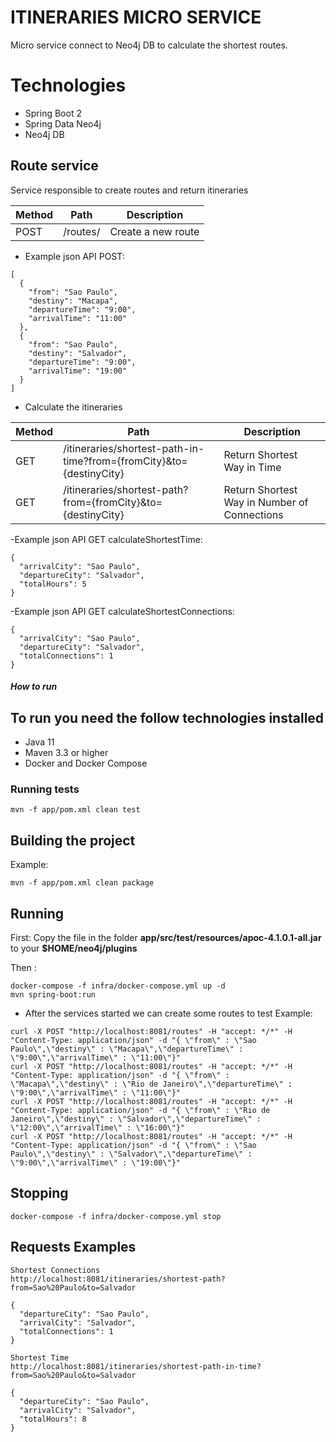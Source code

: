 # ITINERARIES MICRO SERVICE

Micro service connect to Neo4j DB to calculate the shortest routes.

# Technologies

* Spring Boot 2
* Spring Data Neo4j
* Neo4j DB

## Route service
Service responsible to create routes and return itineraries

Method	| Path	| Description	
------------- | ------------------------- | ------------- |
POST | /routes/	| Create a new route

- Example json API POST:
```
[
  {
    "from": "Sao Paulo",
    "destiny": "Macapa",
    "departureTime": "9:00",
    "arrivalTime": "11:00"
  },
  {
    "from": "Sao Paulo",
    "destiny": "Salvador",
    "departureTime": "9:00",
    "arrivalTime": "19:00"
  }
]
```

- Calculate the itineraries

Method	| Path	| Description	
------------- | ------------------------- | ------------- |
GET	| /itineraries/shortest-path-in-time?from={fromCity}&to={destinyCity}	| Return Shortest Way in Time
GET	| /itineraries/shortest-path?from={fromCity}&to={destinyCity}	| Return Shortest Way in Number of Connections

-Example json API GET calculateShortestTime:
```
{
  "arrivalCity": "Sao Paulo",
  "departureCity": "Salvador",
  "totalHours": 5
}
```

-Example json API GET calculateShortestConnections:
```
{
  "arrivalCity": "Sao Paulo",
  "departureCity": "Salvador",
  "totalConnections": 1
}
```

##### How to run

## To run you need the follow technologies installed
- Java 11
- Maven 3.3 or higher
- Docker and Docker Compose

### Running tests

```
mvn -f app/pom.xml clean test

```

## Building the project
Example:
```
mvn -f app/pom.xml clean package

```

## Running

First: Copy the file in the folder **app/src/test/resources/apoc-4.1.0.1-all.jar** to your **$HOME/neo4j/plugins**

Then :
```
docker-compose -f infra/docker-compose.yml up -d
mvn spring-boot:run
```
- After the services started we can create some routes to test
Example:
```
curl -X POST "http://localhost:8081/routes" -H "accept: */*" -H "Content-Type: application/json" -d "{ \"from\" : \"Sao Paulo\",\"destiny\" : \"Macapa\",\"departureTime\" : \"9:00\",\"arrivalTime\" : \"11:00\"}"
curl -X POST "http://localhost:8081/routes" -H "accept: */*" -H "Content-Type: application/json" -d "{ \"from\" : \"Macapa\",\"destiny\" : \"Rio de Janeiro\",\"departureTime\" : \"9:00\",\"arrivalTime\" : \"11:00\"}"
curl -X POST "http://localhost:8081/routes" -H "accept: */*" -H "Content-Type: application/json" -d "{ \"from\" : \"Rio de Janeiro\",\"destiny\" : \"Salvador\",\"departureTime\" : \"12:00\",\"arrivalTime\" : \"16:00\"}"
curl -X POST "http://localhost:8081/routes" -H "accept: */*" -H "Content-Type: application/json" -d "{ \"from\" : \"Sao Paulo\",\"destiny\" : \"Salvador\",\"departureTime\" : \"9:00\",\"arrivalTime\" : \"19:00\"}"
```

## Stopping
```
docker-compose -f infra/docker-compose.yml stop
```
## Requests Examples

```
Shortest Connections
http://localhost:8081/itineraries/shortest-path?from=Sao%20Paulo&to=Salvador

{
  "departureCity": "Sao Paulo",
  "arrivalCity": "Salvador",
  "totalConnections": 1
}
```

```
Shortest Time
http://localhost:8081/itineraries/shortest-path-in-time?from=Sao%20Paulo&to=Salvador

{
  "departureCity": "Sao Paulo",
  "arrivalCity": "Salvador",
  "totalHours": 8
}
```
